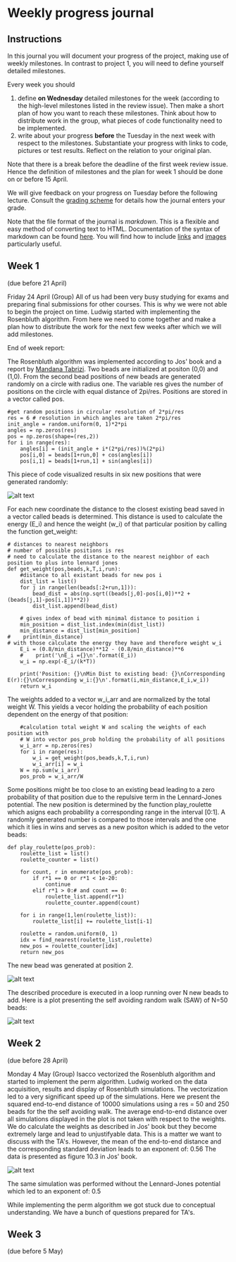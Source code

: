 # Weekly progress journal

## Instructions

In this journal you will document your progress of the project, making use of weekly milestones. In contrast to project 1, you will need to define yourself detailed milestones.

Every week you should 

1. define **on Wednesday** detailed milestones for the week (according to the
   high-level milestones listed in the review issue).
   Then make a short plan of how you want to 
   reach these milestones. Think about how to distribute work in the group, 
   what pieces of code functionality need to be implemented. 
2. write about your progress **before** the Tuesday in the next week with
   respect to the milestones. Substantiate your progress with links to code,
   pictures or test results. Reflect on the relation to your original plan.

Note that there is a break before the deadline of the first week review
issue. Hence the definition of milestones and the plan for week 1 should be
done on or before 15 April.

We will give feedback on your progress on Tuesday before the following lecture. Consult the 
[grading scheme](https://computationalphysics.quantumtinkerer.tudelft.nl/proj2-grading/) 
for details how the journal enters your grade.

Note that the file format of the journal is *markdown*. This is a flexible and easy method of 
converting text to HTML. 
Documentation of the syntax of markdown can be found 
[here](https://docs.gitlab.com/ee/user/markdown.html#gfm-extends-standard-markdown). 
You will find how to include [links](https://docs.gitlab.com/ee/user/markdown.html#links) and 
[images](https://docs.gitlab.com/ee/user/markdown.html#images) particularly
useful.

## Week 1
(due before 21 April)

Friday 24 April (Group)
All of us had been very busy studying for exams and preparing final submissions for other courses. This is why we were not able to begin the project on time. Ludwig started with implementing the Rosenbluth algorithm. From here we need to come together and make a plan how to distribute the work for the next few weeks after which we will add milestones.


End of week report:

The Rosenbluth algorithm was implemented according to Jos' book and a report by [Mandana Tabrizi](https://yorkspace.library.yorku.ca/xmlui/bitstream/handle/10315/30743/Tabrizi_Mandana_2015_Masters.pdf?sequence=2&isAllowed=y). Two beads are initialized at positon (0,0) and (1,0). From the second bead positions of new beads are generated randomly on a circle with radius one. The variable res  gives the number of positions on the circle with equal distance of 2pi/res. Positions are stored in a vector called pos. 


```
#get random positions in circular resolution of 2*pi/res
res = 6 # resolution in which angles are taken 2*pi/res
init_angle = random.uniform(0, 1)*2*pi
angles = np.zeros(res)
pos = np.zeros(shape=(res,2))
for i in range(res):
    angles[i] = (init_angle + i*(2*pi/res))%(2*pi)
    pos[i,0] = beads[1+run,0] + cos(angles[i])
    pos[i,1] = beads[1+run,1] + sin(angles[i])
```

This piece of code visualized results in six new positions that were generated randomly:

![alt text](img/week1/possible_pos.png "Generated follow up positions")

For each new coordinate the distance to the closest existing bead saved in a vector called beads is determined. This distance is used to calculate the energy (E_i) and hence the weight (w_i) of that particular position by calling the function get_weight:

```
# distances to nearest neighbors
# number of possible positions is res
# need to calculate the distance to the nearest neighbor of each position to plus into lennard jones
def get_weight(pos,beads,k,T,i,run):    
    #distance to all existant beads for new pos i
    dist_list = list()
    for j in range(len(beads[:2+run,1])):
        bead_dist = abs(np.sqrt((beads[j,0]-pos[i,0])**2 + (beads[j,1]-pos[i,1])**2))
        dist_list.append(bead_dist)
        
    # gives index of bead with minimal distance to position i
    min_position = dist_list.index(min(dist_list))
    min_distance = dist_list[min_position]
#    print(min_distance)
# with those calculate the energy they have and therefore weight w_i
    E_i = (0.8/min_distance)**12 - (0.8/min_distance)**6
    #    print('\nE_i ={}\n'.format(E_i))
    w_i = np.exp(-E_i/(k*T))
        
    print('Position: {}\nMin Dist to existing bead: {}\nCorresponding E(r):{}\nCorresponding w_i:{}\n'.format(i,min_distance,E_i,w_i))
    return w_i
```

The weights added to a vector w_i_arr and are normalized by the total weight W. This yields a vecor holding the probability of each position dependent on the energy of that position:

```
    #calculation total weight W and scaling the weights of each position with 
    # W into vector pos_prob holding the probability of all positions
    w_i_arr = np.zeros(res)
    for i in range(res):
        w_i = get_weight(pos,beads,k,T,i,run)
        w_i_arr[i] = w_i
    W = np.sum(w_i_arr)
    pos_prob = w_i_arr/W
```

Some positions might be too close to an existing bead leading to a zero probability of that position due to the repulsive term in the Lennard-Jones potential. The new position is determined by the function play_roulette which asigns each probability a corresponding range in the interval [0:1]. A randomly generated number is compared to those intervals and the one which it lies in wins and serves as a new positon which is added to the vetor beads: 

```
def play_roulette(pos_prob):
    roulette_list = list()
    roulette_counter = list()
    
    for count, r in enumerate(pos_prob):
        if r*1 == 0 or r*1 < 1e-20:
            continue
        elif r*1 > 0:# and count == 0:
            roulette_list.append(r*1)
            roulette_counter.append(count)

    for i in range(1,len(roulette_list)):
        roulette_list[i] += roulette_list[i-1] 
        
    roulette = random.uniform(0, 1)
    idx = find_nearest(roulette_list,roulette)
    new_pos = roulette_counter[idx]
    return new_pos
```

The new bead was generated at position 2. 

![alt text](img/week1/new_bead.png "New bead")

The described procedure is executed in a loop running over N new beads to add. Here is a plot presenting the self avoiding random walk (SAW) of N=50 beads:

![alt text](img/week1/50_beads.png "50 beads")


## Week 2
(due before 28 April)

Monday 4 May (Group)
Isacco vectorized the Rosenbluth algorithm and started to implement the perm algorithm. Ludwig worked on the data acquisition, results and display of Rosenbluth simulations. The vectorization led to a very significant speed up of the simulations. Here we present the squared end-to-end distance of 10000 simulations using a res = 50 and 250 beads for the the self avoiding walk. The average end-to-end distance over all simulations displayed in the plot is not taken with respect to the weights. We do calculate the weights as described in Jos' book but they become extremely large and lead to unjustifyable data. This is a matter we want to discuss with the TA's. However, the mean of the end-to-end distance and the corresponding standard deviation leads to an exponent of: 0.56 The data is presented as figure 10.3 in Jos' book. 

![alt text](img/week2/end-to-end-distance.png "Beads")

The same simulation was performed without the Lennard-Jones potential which led to an exponent of: 0.5

While implementing the perm algorithm we got stuck due to conceptual understanding. We have a bunch of questions prepared for TA's.

## Week 3
(due before 5 May)


